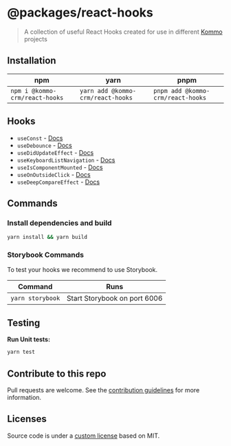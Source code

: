 # @packages/react-hooks

> A collection of useful React Hooks created for use in different [Kommo](https://www.kommo.com/) projects

## Installation

| npm                            | yarn                              | pnpm                              |
| ------------------------------ | --------------------------------- | --------------------------------- |
| `npm i @kommo-crm/react-hooks` | `yarn add @kommo-crm/react-hooks` | `pnpm add @kommo-crm/react-hooks` |

## Hooks

- `useConst` - [Docs](./src/useConst/__docs__/README.md)
- `useDebounce` - [Docs](./src/useDebounce/__docs__/README.md)
- `useDidUpdateEffect` - [Docs](./src/useDidUpdateEffect/__docs__/README.md)
- `useKeyboardListNavigation` - [Docs](./src/useKeyboardListNavigation/__docs__/README.md)
- `useIsComponentMounted` - [Docs](./src/useIsComponentMounted/__docs__/README.md)
- `useOnOutsideClick` - [Docs](./src/useOnOutsideClick/__docs__/README.md)
- `useDeepCompareEffect` - [Docs](./src/useDeepCompareEffect/__docs__/README.md)

## Commands

### Install dependencies and build

```sh
yarn install && yarn build
```

### Storybook Commands

To test your hooks we recommend to use Storybook.

| Command                | Runs                               |
| ---------------------- | ---------------------------------- |
| `yarn storybook`       | Start Storybook on port 6006       |

## Testing

**Run Unit tests:**

```sh
yarn test
```

## Contribute to this repo

Pull requests are welcome. See the [contribution guidelines](./.github/CONTRIBUTING.md) for more information.

## Licenses

Source code is under a [custom license](./LICENCE) based on MIT.
